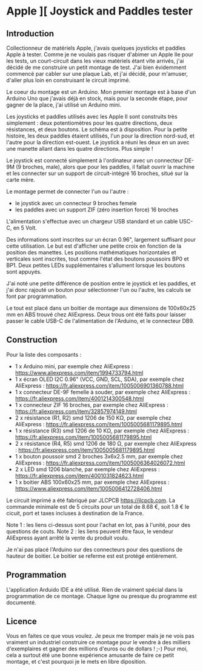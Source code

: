 # Apple ][ Joystick and Paddles tester

## Introduction

Collectionneur de matériels Apple, j'avais quelques joysticks et paddles Apple à tester.
Comme je ne voulais pas risquer d'abimer un Apple IIe pour les tests, un court-circuit dans les vieux matériels étant vite arrivés, j'ai décidé de me construire un petit montage de test.
J'ai bien évidemment commencé par cabler sur une plaque Lab, et j'ai décidé, pour m'amuser, d'aller plus loin en construisant le circuit imprimé.

Le coeur du montage est un Arduino. Mon premier montage est à base d'un Arduino Uno que j'avais déjà en stock, mais pour la seconde étape, pour gagner de la place, j'ai utilisé un Arduino mini.

Les joysticks et paddles utilisés avec les Apple II sont construits très simplement : deux potentiomètres pour les quatre directions, deux résistances, et deux boutons. Le schéma est à disposition.
Pour la petite histoire, les deux paddles étaient utilisés, l'un pour la direction nord-sud, et l'autre pour la direction est-ouest. Le joystick a réuni les deux en un avec une manette allant dans les quatre directions. Plus simple !

Le joystick est connecté simplement à l'ordinateur avec un connecteur DE-9M (9 broches, male), alors que pour les paddles, il fallait ouvrir la machine et les connecter sur un support de circuit-intégré 16 broches, situé sur la carte mère.

Le montage permet de connecter l'un ou l'autre :
- le joystick avec un connecteur 9 broches femele
- les paddles avec un support ZIF (zéro insertion force) 16 broches

L'alimentation s'effectue avec un chargeur USB standard et un cable USC-C, en 5 Volt.

Des informations sont inscrites sur un écran 0.96", largement suffisant pour cette utilisation.
Le but est d'afficher une petite croix en fonction de la position des manettes.
Les positions mathématiques horizontales et verticales sont inscrites, tout comme l'état des boutons poussoirs BP0 et BP1.
Deux petites LEDs supplémentaires s'allument lorsque les boutons sont appuyés.

J'ai noté une petite différence de position entre le joystick et les paddles, et j'ai donc rajouté un bouton pour sélectionner l'un ou l'autre, les calculs se font par programmation.

Le tout est placé dans un boitier de montage aux dimensions de 100x60x25 mm en ABS trouvé chez AliExpress. Deux trous ont été faits pour laisser passer le cable USB-C de l'alimentation de l'Arduino, et le connecteur DB9.


## Construction

Pour la liste des composants :
- 1 x Arduino mini, par exemple chez AliExpress : https://www.aliexpress.com/item/1994733794.html
- 1 x écran OLED I2C 0.96" (VCC, GND, SCL, SDA), par exemple chez AliExpress : https://fr.aliexpress.com/item/1005006901360788.html
- 1 x connecteur DE-9F femelle à souder, par exemple chez AliExpress : https://fr.aliexpress.com/item/4001214300548.html
- 1 x connecteur ZIF 16 broches, par exemple chez AliExpress : https://fr.aliexpress.com/item/32857974149.html
- 2 x résistance (R1, R2) smd 1206 de 150 KΩ, par exemple chez AliExpress : https://fr.aliexpress.com/item/1005005681179895.html
- 1 x résistance (R3) smd 1206 de 10 KΩ, par exemple chez AliExpress : https://fr.aliexpress.com/item/1005005681179895.html
- 2 x résistance (R4, R5) smd 1206 de 180 Ω, par exemple chez AliExpress : https://fr.aliexpress.com/item/1005005681179895.html
- 1 x bouton poussoir smd 2 broches 3x6x2.5 mm, par exemple chez AliExpress : https://fr.aliexpress.com/item/1005006364026072.html
- 2 x LED smd 1206 blanche, par exemple chez AliExpress : https://fr.aliexpress.com/item/4001031824623.html
- 1 x boitier ABS 100x60x25 mm, par exemple chez AliExpress : https://www.aliexpress.com/item/1005006412728406.html

Le circuit imprimé a été fabriqué par JLCPCB https://jlcpcb.com. La commande minimale est de 5 circuits pour un total de 8.68 €, soit 1.8 € le cicuit, port et taxes incluses à destination de la France.


Note 1 : les liens ci-dessus sont pour l'achat en lot, pas à l'unité, pour des questions de couts.
Note 2 : les liens peuvent être faux, le vendeur AliExpress ayant arrêté la vente du produit voulu.

Je n'ai pas placé l'Arduino sur des connecteurs pour des questions de hauteur de boitier. Le boitier se referme est est protégé entièrement.

## Programmation

L'application Arduido IDE a été utilisé. Rien de vraiment spécial dans la programmation de ce montage. Chaque ligne ou presque du programme est documenté.

## Licence

Vous en faites ce que vous voulez. Je peux me tromper mais je ne vois pas vraiment un industriel construire ce montage pour le vendre à des milliers d'exemplaires et gagner des millions d'euros ou de dollars ! ;-)
Pour moi, cela a surtout été une bonne expérience amusante de faire ce petit montage, et c'est pourquoi je le mets en libre diposition. 
